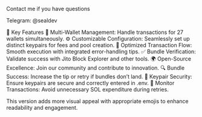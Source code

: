 Contact me if you have questions 

Telegram: @sealdev

🌟 Key Features
🔗 Multi-Wallet Management: Handle transactions for 27 wallets simultaneously.
⚙️ Customizable Configuration: Seamlessly set up distinct keypairs for fees and pool creation.
🎯 Optimized Transaction Flow: Smooth execution with integrated error-handling tips.
✅ Bundle Verification: Validate success with Jito Block Explorer and other tools.
🌍 Open-Source Excellence: Join our community and contribute to innovation.
🔍 Bundle Success: Increase the tip or retry if bundles don’t land.
🔑 Keypair Security: Ensure keypairs are secure and correctly entered in .env.
🚦 Monitor Transactions: Avoid unnecessary SOL expenditure during retries.

This version adds more visual appeal with appropriate emojis to enhance readability and engagement.

